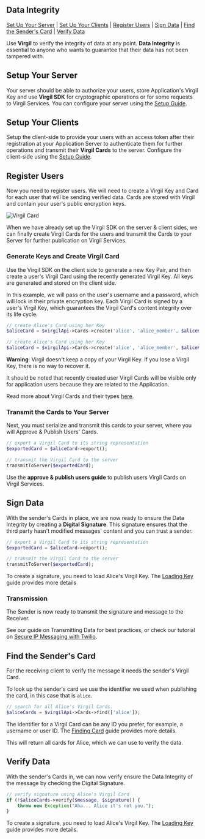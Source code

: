 ## Data Integrity

[Set Up Your Server](#head1) | [Set Up Your Clients](#head2) | [Register Users](#head3) | [Sign Data](#head4) | [Find the Sender's Card](#head5) | [Verify Data](#head6)

Use **Virgil** to verify the integrity of data at any point. **Data Integrity** is essential to anyone who wants to guarantee that their data has not been tampered with.


<!-- ![Virgil Signature Intro](/img/Signature_introduction.png "Data integrity") -->

## <a name="head1"></a> Setup Your Server
Your server should be able to authorize your users, store Application's Virgil Key and use **Virgil SDK** for cryptographic operations or for some requests to Virgil Services. You can configure your server using the [Setup Guide](https://github.com/VirgilSecurity/virgil-sdk-php/blob/docs-review/documentation/guides/configuration/server-configuration.md).


## <a name="head2"></a> Setup Your Clients
Setup the client-side to provide your users with an access token after their registration at your Application Server to authenticate them for further operations and transmit their **Virgil Cards** to the server. Configure the client-side using the [Setup Guide](https://github.com/VirgilSecurity/virgil-sdk-php/blob/docs-review/documentation/guides/configuration/client-configuration.md).


## <a name="head3"></a> Register Users
Now you need to register users. We will need to create a Virgil Key and Card for each user that will be sending verified data. Cards are stored with Virgil and contain your user's public encryption keys.

![Virgil Card](https://github.com/VirgilSecurity/virgil-sdk-php/blob/docs-review/documentation/img/Card_introduct.png "Create Virgil Card")

When we have already set up the Virgil SDK on the server & client sides, we can finally create Virgil Cards for the users and transmit the Cards to your Server for further publication on Virgil Services.


### Generate Keys and Create Virgil Card
Use the Virgil SDK on the client side to generate a new Key Pair, and then create a user's Virgil Card using the recently generated Virgil Key. All keys are generated and stored on the client side.

In this example, we will pass on the user's username and a password, which will lock in their private encryption key. Each Virgil Card is signed by a user's Virgil Key, which guarantees the Virgil Card's content integrity over its life cycle.

```php
// create Alice's Card using her Key
$aliceCard = $virgilApi->Cards->create('alice', 'alice_member', $aliceKey);

// create Alice's Card using her Key
$aliceCard = $virgilApi->Cards->create('alice', 'alice_member', $aliceKey);
```


**Warning**: Virgil doesn't keep a copy of your Virgil Key. If you lose a Virgil Key, there is no way to recover it.

It should be noted that recently created user Virgil Cards will be visible only for application users because they are related to the Application.

Read more about Virgil Cards and their types [here](https://github.com/VirgilSecurity/virgil-sdk-php/blob/docs-review/documentation/guides/virgil-card/creating-card.md).


### Transmit the Cards to Your Server

Next, you must serialize and transmit this cards to your server, where you will Approve & Publish Users' Cards.

```php
// export a Virgil Card to its string representation
$exportedCard = $aliceCard->export();

// transmit the Virgil Card to the server
transmitToServer($exportedCard);
```

Use the **approve & publish users guide** to publish users Virgil Cards on Virgil Services.

## <a name="head4"></a> Sign Data

With the sender's Cards in place, we are now ready to ensure the Data Integrity by creating a **Digital Signature**. This signature ensures that the third party hasn't modified messages' content and you can trust a sender.

```php
// export a Virgil Card to its string representation
$exportedCard = $aliceCard->export();

// transmit the Virgil Card to the server
transmitToServer($exportedCard);
```

To create a signature, you need to load Alice's Virgil Key. The [Loading Key](https://github.com/VirgilSecurity/virgil-sdk-php/blob/docs-review/documentation/guides/virgil-key/loading-key.md) guide provides more details

### Transmission

The Sender is now ready to transmit the signature and message to the Receiver.

See our guide on Transmitting Data for best practices, or check our tutorial on [Secure IP Messaging with Twilio](https://github.com/VirgilSecurity/virgil-demo-twilio).


## Find <a name="head5"></a> the Sender's Card

For the receiving client to verify the message it needs the sender's Virgil Card.

To look up the sender's card we use the identifier we used when publishing the card, in this case that is `alice`.

```php
// search for all Alice's Virgil Cards.
$aliceCards = $virgilApi->Cards->find(['alice']);
```

The identifier for a Virgil Card can be any ID you prefer, for example, a username or user ID. The [Finding Card](https://github.com/VirgilSecurity/virgil-sdk-php/blob/docs-review/documentation/guides/virgil-card/finding-card.md) guide provides more details.

This will return all cards for Alice, which we can use to verify the data.


## <a name="head6"></a> Verify Data

With the sender's Cards in, we can now verify ensure the Data Integrity of the message by checking the Digital Signature.

```php
// verify signature using Alice's Virgil Card
if (!$aliceCards->verify($message, $signature)) {
    throw new Exception("Aha... Alice it's not you.");
}
```

To create a signature, you need to load Alice's Virgil Key. The [Loading Key](https://github.com/VirgilSecurity/virgil-sdk-php/blob/docs-review/documentation/guides/virgil-key/loading-key.md) guide provides more details.
